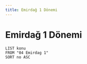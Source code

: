 ```yaml
---
title: Emirdağ 1 Dönemi
---
```

# Emirdağ 1 Dönemi

```dataview
LIST konu
FROM "04 Emirdag 1"
SORT no ASC
```

